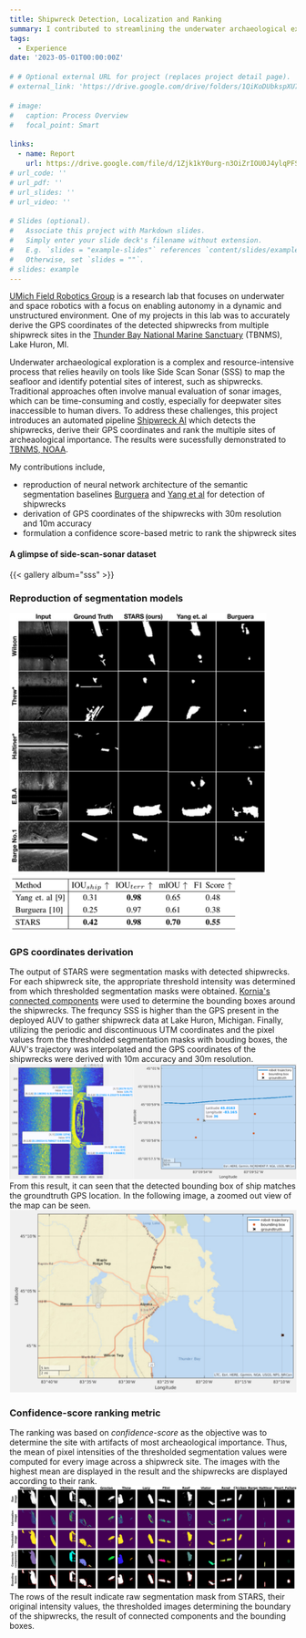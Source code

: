 ```yaml
---
title: Shipwreck Detection, Localization and Ranking
summary: I contributed to streamlining the underwater archaeological exploration pipeline by accurately deriving GPS coordinates of detected shipwrecks and developing a confidence-based ranking system to prioritize sites of high archaeological significance. This pipeline was later demonstrated to the Thunder Bay National Marine Sanctuary, NOAA.
tags:
  - Experience
date: '2023-05-01T00:00:00Z'

# # Optional external URL for project (replaces project detail page).
# external_link: 'https://drive.google.com/drive/folders/1QiKoDUbkspXU7acjHh91cRRhuZhNsnxe'

# image:
#   caption: Process Overview
#   focal_point: Smart

links:
  - name: Report
    url: https://drive.google.com/file/d/1Zjk1kY0urg-n3OiZrIOU0J4ylqPFSzRa/view?usp=sharing
# url_code: ''
# url_pdf: ''
# url_slides: ''
# url_video: ''

# Slides (optional).
#   Associate this project with Markdown slides.
#   Simply enter your slide deck's filename without extension.
#   E.g. `slides = "example-slides"` references `content/slides/example-slides.md`.
#   Otherwise, set `slides = ""`.
# slides: example
---
```

[UMich Field Robotics Group](https://fieldrobotics.engin.umich.edu/) is a research lab that focuses on underwater and space robotics with a focus on enabling autonomy in a dynamic and unstructured environment. One of my projects in this lab was to accurately derive the GPS coordinates of the detected shipwrecks from multiple shipwreck sites in the  [Thunder Bay National Marine Sanctuary](https://thunderbay.noaa.gov/) (TBNMS), Lake Huron, MI. 

Underwater archaeological exploration is a complex and resource-intensive process that relies heavily on tools like Side Scan Sonar (SSS) to map the seafloor and identify potential sites of interest, such as shipwrecks. Traditional approaches often involve manual evaluation of sonar images, which can be time-consuming and costly, especially for deepwater sites inaccessible to human divers. To address these challenges, this project introduces an automated pipeline [Shipwreck AI](https://youtu.be/UtNK1Ite8no?si=VKX90Tq1wsh7mmM7) which detects the shipwrecks, derive their GPS coordinates and rank the multiple sites of archeaological importance. The results were sucessfully demonstrated to [TBNMS, NOAA](https://thunderbay.noaa.gov/).  

My contributions include,
- reproduction of neural network architecture of the semantic segmentation baselines [Burguera](https://www.mdpi.com/2077-1312/8/8/557#) and [Yang et al](https://www.frontiersin.org/articles/10.3389/fnbot.2022.928206/full) for detection of shipwrecks
- derivation of GPS coordinates of the shipwrecks with 30m resolution and 10m accuracy
- formulation a confidence score-based metric to rank the shipwreck sites

#### A glimpse of side-scan-sonar dataset
{{< gallery album="sss" >}}

### Reproduction of segmentation models
![screen render text](baselinesShip.png "The results of the implementation of Burguera and Yang et. al in comparison with the raw image/input, ground truth and STARS")
![screen render text](quantShip.png "Summarized segmentation performance of STARS compared to baselines. Metrics are averaged across all sites.")

### GPS coordinates derivation
The output of STARS were segmentation masks with detected shipwrecks. For each shipwreck site, the appropriate threshold intensity was determined from which thresholded segmentation masks were obtained. [Kornia's connected components](https://kornia.github.io/tutorials/nbs/connected_components.html) were used to determine the bounding boxes around the shipwrecks. The frequncy SSS is higher than the GPS present in the deployed AUV to gather shipwreck data at Lake Huron, Michigan. Finally, utilizing the periodic and discontinuous UTM coordinates and the pixel values from the thresholded segmentation masks with bouding boxes, the AUV's trajectory was interpolated and the GPS coordinates of the shipwrecks were derived with 10m accuracy and 30m resolution.  
![screen render text](bbx.png "Accurate localization of shipwreck with the groundtruth bounded by the GPS coordinates of the estimated bounding box")
From this result, it can seen that the detected bounding box of ship matches the groundtruth GPS location. In the following image, a zoomed out view of the map can be seen. 
![screen render text](tbnms.png "Groundtruth and accurately estimated shipwrecks at Thunder Bay, Lake Huron, MI")

### Confidence-score ranking metric
The ranking was based on _confidence-score_ as the objective was to determine the site with artifacts of most archeaological importance. Thus, the mean of pixel intensities of the thresholded segmentation values were computed for every image across a shipwreck site. The images with the highest mean are displayed in the result and the shipwrecks are displayed according to their rank. 
![screen render text](shipwreckResults.png)
The rows of the result indicate raw segmentation mask from STARS, their original intensity values, the thresholded images determining the boundary of the shipwrecks, the result of connected components and the bounding boxes. 
<!-- A detailed report can be viewed [here](https://drive.google.com/file/d/1Zjk1kY0urg-n3OiZrIOU0J4ylqPFSzRa/view?usp=sharing). -->